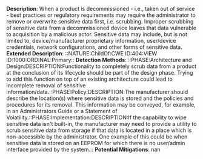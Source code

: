 **Description**: When a product is decommissioned - i.e., taken out of service - best practices or regulatory requirements may require the administrator to remove or overwrite sensitive data first, i.e. scrubbing. Improper scrubbing of sensitive data from a decommissioned device leaves that data vulnerable to acquisition by a malicious actor. Sensitive data may include, but is not limited to, device/manufacturer proprietary information, user/device credentials, network configurations, and other forms of sensitive data.
**Extended Description**: ::NATURE:ChildOf:CWE ID:404:VIEW ID:1000:ORDINAL:Primary::
**Detection Methods**: ::PHASE:Architecture and Design:DESCRIPTION:Functionality to completely scrub data from a product at the conclusion of its lifecycle should be part of the design phase. Trying to add this function on top of an existing architecture could lead to incomplete removal of sensitive information/data.::PHASE:Policy:DESCRIPTION:The manufacturer should describe the location(s) where sensitive data is stored and the policies and procedures for its removal. This information may be conveyed, for example, in an Administrators Guide or a Statement of Volatility.::PHASE:Implementation:DESCRIPTION:If the capability to wipe sensitive data isn't built-in, the manufacturer may need to provide a utility to scrub sensitive data from storage if that data is located in a place which is non-accessible by the administrator. One example of this could be when sensitive data is stored on an EEPROM for which there is no user/admin interface provided by the system.::
**Potential Mitigations**: nan
